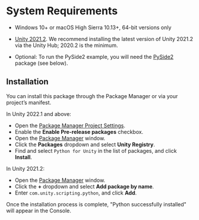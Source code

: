 # System Requirements

* Windows 10+ or macOS High Sierra 10.13+, 64-bit versions only

* [Unity 2021.2](https://unity3d.com/get-unity/download). We recommend installing the latest version of Unity 2021.2 via the Unity Hub; 2020.2 is the minimum.

* Optional: To run the PySide2 example, you will need the [PySide2](https://wiki.qt.io/Qt_for_Python) package (see below).

## Installation

You can install this package through the Package Manager or via your project’s manifest.

In Unity 2022.1 and above:
* Open the [Package Manager Project Settings](https://docs.unity3d.com/Manual/class-PackageManager.html).
* Enable the **Enable Pre-release packages** checkbox.
* Open the [Package Manager](https://docs.unity3d.com/Manual/upm-ui.html) window.
* Click the **Packages** dropdown and select **Unity Registry**.
* Find and select `Python for Unity` in the list of packages, and click **Install**. 

In Unity 2021.2:
* Open the [Package Manager](https://docs.unity3d.com/Manual/upm-ui.html) window.
* Click the **+** dropdown and select **Add package by name**.
* Enter `com.unity.scripting.python`, and click **Add**. 

Once the installation process is complete, "Python successfully installed" will appear in the Console.